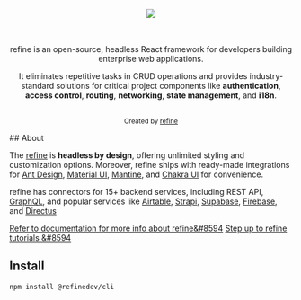 <div align="center" style="margin: 30px;">
    <a href="https://refine.dev">
    <img src="https://refine.ams3.cdn.digitaloceanspaces.com/refine_logo.png"  align="center" />
    </a>
</div>
<br/>
<div align="center">refine is an open-source, headless React framework for developers building enterprise web applications.

It eliminates repetitive tasks in CRUD operations and provides industry-standard solutions for critical project components like **authentication**, **access control**, **routing**, **networking**, **state management**, and **i18n**. 

</div>
<br/>

<div align="center">
  <sub>Created by <a href="https://refine.dev">refine</a></sub>
</div>

## About 

The [refine](https://refine.dev/) is **headless by design**, offering unlimited styling and customization options. Moreover, refine ships with ready-made integrations for [Ant Design](https://ant.design/), [Material UI](https://mui.com/material-ui/getting-started/overview/), [Mantine](https://mantine.dev/), and [Chakra UI](https://chakra-ui.com/) for convenience.

  refine has connectors for 15+ backend services, including REST API, [GraphQL](https://graphql.org/), and popular services like [Airtable](https://www.airtable.com/), [Strapi](https://strapi.io/), [Supabase](https://supabase.com/), [Firebase](https://firebase.google.com/), and [Directus](https://directus.io/)

[Refer to documentation for more info about refine&#8594](https://refine.dev/docs/)
[Step up to refine tutorials &#8594](https://refine.dev/docs/tutorial/introduction/index/)

## Install

```
npm install @refinedev/cli
```
